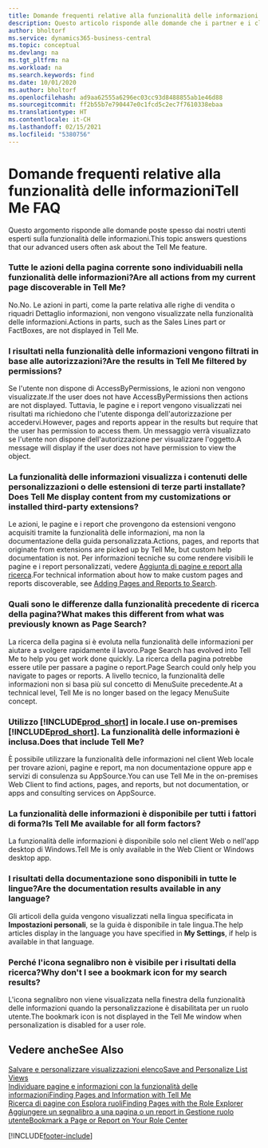 ```yaml
---
title: Domande frequenti relative alla funzionalità delle informazioni | Documenti Microsoft
description: Questo articolo risponde alle domande che i partner e i clienti spesso chiedono sulla nuova funzionalità delle informazioni.
author: bholtorf
ms.service: dynamics365-business-central
ms.topic: conceptual
ms.devlang: na
ms.tgt_pltfrm: na
ms.workload: na
ms.search.keywords: find
ms.date: 10/01/2020
ms.author: bholtorf
ms.openlocfilehash: ad9aa62555a6296ec03cc93d8488855ab1e46d88
ms.sourcegitcommit: ff2b55b7e790447e0c1fcd5c2ec7f7610338ebaa
ms.translationtype: HT
ms.contentlocale: it-CH
ms.lasthandoff: 02/15/2021
ms.locfileid: "5380756"
---
```

# <a name="tell-me-faq"></a><span data-ttu-id="a7f63-103">Domande frequenti relative alla funzionalità delle informazioni</span><span class="sxs-lookup"><span data-stu-id="a7f63-103">Tell Me FAQ</span></span>
<span data-ttu-id="a7f63-104">Questo argomento risponde alle domande poste spesso dai nostri utenti esperti sulla funzionalità delle informazioni.</span><span class="sxs-lookup"><span data-stu-id="a7f63-104">This topic answers questions that our advanced users often ask about the Tell Me feature.</span></span>

### <a name="are-all-actions-from-my-current-page-discoverable-in-tell-me"></a><span data-ttu-id="a7f63-105">Tutte le azioni della pagina corrente sono individuabili nella funzionalità delle informazioni?</span><span class="sxs-lookup"><span data-stu-id="a7f63-105">Are all actions from my current page discoverable in Tell Me?</span></span>
<span data-ttu-id="a7f63-106">No.</span><span class="sxs-lookup"><span data-stu-id="a7f63-106">No.</span></span> <span data-ttu-id="a7f63-107">Le azioni in parti, come la parte relativa alle righe di vendita o riquadri Dettaglio informazioni, non vengono visualizzate nella funzionalità delle informazioni.</span><span class="sxs-lookup"><span data-stu-id="a7f63-107">Actions in parts, such as the Sales Lines part or FactBoxes, are not displayed in Tell Me.</span></span>

### <a name="are-the-results-in-tell-me-filtered-by-permissions"></a><span data-ttu-id="a7f63-108">I risultati nella funzionalità delle informazioni vengono filtrati in base alle autorizzazioni?</span><span class="sxs-lookup"><span data-stu-id="a7f63-108">Are the results in Tell Me filtered by permissions?</span></span>
<span data-ttu-id="a7f63-109">Se l'utente non dispone di AccessByPermissions, le azioni non vengono visualizzate.</span><span class="sxs-lookup"><span data-stu-id="a7f63-109">If the user does not have AccessByPermissions then actions are not displayed.</span></span> <span data-ttu-id="a7f63-110">Tuttavia, le pagine e i report vengono visualizzati nei risultati ma richiedono che l'utente disponga dell'autorizzazione per accedervi.</span><span class="sxs-lookup"><span data-stu-id="a7f63-110">However, pages and reports appear in the results but require that the user has permission to access them.</span></span> <span data-ttu-id="a7f63-111">Un messaggio verrà visualizzato se l'utente non dispone dell'autorizzazione per visualizzare l'oggetto.</span><span class="sxs-lookup"><span data-stu-id="a7f63-111">A message will display if the user does not have permission to view the object.</span></span>

### <a name="does-tell-me-display-content-from-my-customizations-or-installed-third-party-extensions"></a><span data-ttu-id="a7f63-112">La funzionalità delle informazioni visualizza i contenuti delle personalizzazioni o delle estensioni di terze parti installate?</span><span class="sxs-lookup"><span data-stu-id="a7f63-112">Does Tell Me display content from my customizations or installed third-party extensions?</span></span>
<span data-ttu-id="a7f63-113">Le azioni, le pagine e i report che provengono da estensioni vengono acquisiti tramite la funzionalità delle informazioni, ma non la documentazione della guida personalizzata.</span><span class="sxs-lookup"><span data-stu-id="a7f63-113">Actions, pages, and reports that originate from extensions are picked up by Tell Me, but custom help documentation is not.</span></span> <span data-ttu-id="a7f63-114">Per informazioni tecniche su come rendere visibili le pagine e i report personalizzati, vedere [Aggiunta di pagine e report alla ricerca](/dynamics365/business-central/dev-itpro/developer/devenv-al-menusuite-functionality).</span><span class="sxs-lookup"><span data-stu-id="a7f63-114">For technical information about how to make custom pages and reports discoverable, see [Adding Pages and Reports to Search](/dynamics365/business-central/dev-itpro/developer/devenv-al-menusuite-functionality).</span></span>

### <a name="what-makes-this-different-from-what-was-previously-known-as-page-search"></a><span data-ttu-id="a7f63-115">Quali sono le differenze dalla funzionalità precedente di ricerca della pagina?</span><span class="sxs-lookup"><span data-stu-id="a7f63-115">What makes this different from what was previously known as Page Search?</span></span>
<span data-ttu-id="a7f63-116">La ricerca della pagina si è evoluta nella funzionalità delle informazioni per aiutare a svolgere rapidamente il lavoro.</span><span class="sxs-lookup"><span data-stu-id="a7f63-116">Page Search has evolved into Tell Me to help you get work done quickly.</span></span> <span data-ttu-id="a7f63-117">La ricerca della pagina potrebbe essere utile per passare a pagine o report.</span><span class="sxs-lookup"><span data-stu-id="a7f63-117">Page Search could only help you navigate to pages or reports.</span></span> <span data-ttu-id="a7f63-118">A livello tecnico, la funzionalità delle informazioni non si basa più sul concetto di MenuSuite precedente.</span><span class="sxs-lookup"><span data-stu-id="a7f63-118">At a technical level, Tell Me is no longer based on the legacy MenuSuite concept.</span></span>

### <a name="i-use-on-premises-prod_short-does-that-include-tell-me"></a><span data-ttu-id="a7f63-119">Utilizzo [!INCLUDE[prod_short](includes/prod_short.md)] in locale.</span><span class="sxs-lookup"><span data-stu-id="a7f63-119">I use on-premises [!INCLUDE[prod_short](includes/prod_short.md)].</span></span> <span data-ttu-id="a7f63-120">La funzionalità delle informazioni è inclusa.</span><span class="sxs-lookup"><span data-stu-id="a7f63-120">Does that include Tell Me?</span></span>
<span data-ttu-id="a7f63-121">È possibile utilizzare la funzionalità delle informazioni nel client Web locale per trovare azioni, pagine e report, ma non documentazione oppure app e servizi di consulenza su AppSource.</span><span class="sxs-lookup"><span data-stu-id="a7f63-121">You can use Tell Me in the on-premises Web Client to find actions, pages, and reports, but not documentation, or apps and consulting services on AppSource.</span></span>

### <a name="is-tell-me-available-for-all-form-factors"></a><span data-ttu-id="a7f63-122">La funzionalità delle informazioni è disponibile per tutti i fattori di forma?</span><span class="sxs-lookup"><span data-stu-id="a7f63-122">Is Tell Me available for all form factors?</span></span>
<span data-ttu-id="a7f63-123">La funzionalità delle informazioni è disponibile solo nel client Web o nell'app desktop di Windows.</span><span class="sxs-lookup"><span data-stu-id="a7f63-123">Tell Me is only available in the Web Client or Windows desktop app.</span></span>

### <a name="are-the-documentation-results-available-in-any-language"></a><span data-ttu-id="a7f63-124">I risultati della documentazione sono disponibili in tutte le lingue?</span><span class="sxs-lookup"><span data-stu-id="a7f63-124">Are the documentation results available in any language?</span></span>
<span data-ttu-id="a7f63-125">Gli articoli della guida vengono visualizzati nella lingua specificata in **Impostazioni personali**, se la guida è disponibile in tale lingua.</span><span class="sxs-lookup"><span data-stu-id="a7f63-125">The help articles display in the language you have specified in **My Settings**, if help is available in that language.</span></span>

### <a name="why-dont-i-see-a-bookmark-icon-for-my-search-results"></a><span data-ttu-id="a7f63-126">Perché l'icona segnalibro non è visibile per i risultati della ricerca?</span><span class="sxs-lookup"><span data-stu-id="a7f63-126">Why don't I see a bookmark icon for my search results?</span></span>
<span data-ttu-id="a7f63-127">L'icona segnalibro non viene visualizzata nella finestra della funzionalità delle informazioni quando la personalizzazione è disabilitata per un ruolo utente.</span><span class="sxs-lookup"><span data-stu-id="a7f63-127">The bookmark icon is not displayed in the Tell Me window when personalization is disabled for a user role.</span></span>


## <a name="see-also"></a><span data-ttu-id="a7f63-128">Vedere anche</span><span class="sxs-lookup"><span data-stu-id="a7f63-128">See Also</span></span>  
[<span data-ttu-id="a7f63-129">Salvare e personalizzare visualizzazioni elenco</span><span class="sxs-lookup"><span data-stu-id="a7f63-129">Save and Personalize List Views</span></span>](ui-views.md)  
[<span data-ttu-id="a7f63-130">Individuare pagine e informazioni con la funzionalità delle informazioni</span><span class="sxs-lookup"><span data-stu-id="a7f63-130">Finding Pages and Information with Tell Me</span></span>](ui-search.md)  
[<span data-ttu-id="a7f63-131">Ricerca di pagine con Esplora ruoli</span><span class="sxs-lookup"><span data-stu-id="a7f63-131">Finding Pages with the Role Explorer</span></span>](ui-role-explorer.md)  
[<span data-ttu-id="a7f63-132">Aggiungere un segnalibro a una pagina o un report in Gestione ruolo utente</span><span class="sxs-lookup"><span data-stu-id="a7f63-132">Bookmark a Page or Report on Your Role Center</span></span>](ui-bookmarks.md)


[!INCLUDE[footer-include](includes/footer-banner.md)]